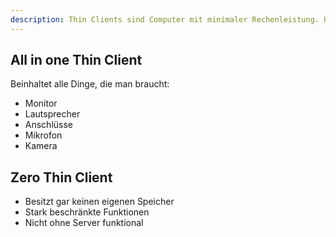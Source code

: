 ```yaml
---
description: Thin Clients sind Computer mit minimaler Rechenleistung. Um zu funktionieren, verbinden sie sich meist auf einen anderen (virtuellen) Computer.
---
```


## All in one Thin Client

Beinhaltet alle Dinge, die man braucht:

- Monitor
- Lautsprecher
- Anschlüsse
- Mikrofon
- Kamera

## Zero Thin Client

- Besitzt gar keinen eigenen Speicher
- Stark beschränkte Funktionen
- Nicht ohne Server funktional

